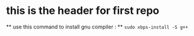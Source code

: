 # this is the header for first repo
** use this command to install gnu compiler : **
`sudo xbps-install -S g++`
